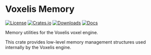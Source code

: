 # Voxelis Memory

[![License](https://img.shields.io/badge/license-MIT%2FApache-blue.svg)](https://github.com/WildPixelGames/voxelis#-license)
[![Crates.io](https://img.shields.io/crates/v/voxelis-memory.svg)](https://crates.io/crates/voxelis-memory)
[![Downloads](https://img.shields.io/crates/d/voxelis-memory.svg)](https://crates.io/crates/voxelis-memory)
[![Docs](https://docs.rs/voxelis-memory/badge.svg)](https://docs.rs/voxelis-memory/latest/voxelis-memory/)

Memory utilities for the Voxelis voxel engine.

This crate provides low-level memory management structures used internally by the Voxelis engine.

